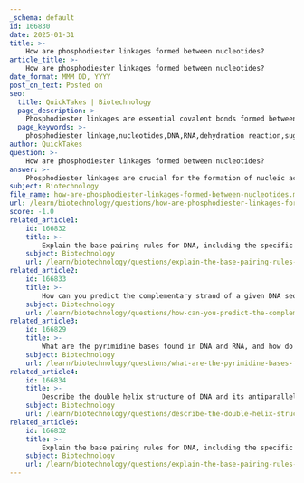 ```yaml
---
_schema: default
id: 166830
date: 2025-01-31
title: >-
    How are phosphodiester linkages formed between nucleotides?
article_title: >-
    How are phosphodiester linkages formed between nucleotides?
date_format: MMM DD, YYYY
post_on_text: Posted on
seo:
  title: QuickTakes | Biotechnology
  page_description: >-
    Phosphodiester linkages are essential covalent bonds formed between nucleotides, creating a sugar-phosphate backbone in nucleic acids like DNA and RNA.
  page_keywords: >-
    phosphodiester linkage,nucleotides,DNA,RNA,dehydration reaction,sugar-phosphate backbone,nitrogenous bases,5' to 3' directionality,covalent bonds
author: QuickTakes
question: >-
    How are phosphodiester linkages formed between nucleotides?
answer: >-
    Phosphodiester linkages are crucial for the formation of nucleic acids, such as DNA and RNA. These linkages are covalent bonds that connect individual nucleotides, creating a continuous sugar-phosphate backbone essential for the structural integrity of nucleic acids.\n\n### Formation of Phosphodiester Linkages\n\n1. **Components Involved**:\n   - Each nucleotide consists of three main components: a 5-carbon sugar (either ribose in RNA or deoxyribose in DNA), a nitrogenous base (which can be a purine or pyrimidine), and one or more phosphate groups.\n\n2. **Mechanism of Bond Formation**:\n   - A phosphodiester bond is formed through a dehydration reaction (also known as a condensation reaction). In this process, the hydroxyl group (-OH) on the 3' carbon of the sugar of one nucleotide reacts with the phosphate group of another nucleotide.\n   - Specifically, the phosphate group of the incoming nucleotide (attached to its 5' carbon) forms a bond with the hydroxyl group on the 3' carbon of the preceding nucleotide. This results in the release of a water molecule.\n\n3. **Directionality**:\n   - The formation of phosphodiester linkages results in a directional structure for nucleic acids. The chain grows in a 5' to 3' direction, meaning that nucleotides are added to the 3' end of the growing strand. This directionality is critical for processes such as DNA replication and transcription.\n\n4. **Resulting Structure**:\n   - The outcome of these linkages is a sugar-phosphate backbone, with the nitrogenous bases projecting outward. This backbone provides stability and structural support to the nucleic acid molecule.\n\n### Summary\nIn summary, phosphodiester linkages are formed when the phosphate group of one nucleotide binds to the hydroxyl group on the 3' carbon of another nucleotide, resulting in a sugar-phosphate backbone that defines the 5' to 3' directionality of nucleic acids. This structural feature is essential for the function and stability of DNA and RNA.
subject: Biotechnology
file_name: how-are-phosphodiester-linkages-formed-between-nucleotides.md
url: /learn/biotechnology/questions/how-are-phosphodiester-linkages-formed-between-nucleotides
score: -1.0
related_article1:
    id: 166832
    title: >-
        Explain the base pairing rules for DNA, including the specific pairs involved.
    subject: Biotechnology
    url: /learn/biotechnology/questions/explain-the-base-pairing-rules-for-dna-including-the-specific-pairs-involved
related_article2:
    id: 166833
    title: >-
        How can you predict the complementary strand of a given DNA sequence?
    subject: Biotechnology
    url: /learn/biotechnology/questions/how-can-you-predict-the-complementary-strand-of-a-given-dna-sequence
related_article3:
    id: 166829
    title: >-
        What are the pyrimidine bases found in DNA and RNA, and how do they differ?
    subject: Biotechnology
    url: /learn/biotechnology/questions/what-are-the-pyrimidine-bases-found-in-dna-and-rna-and-how-do-they-differ
related_article4:
    id: 166834
    title: >-
        Describe the double helix structure of DNA and its antiparallel orientation.
    subject: Biotechnology
    url: /learn/biotechnology/questions/describe-the-double-helix-structure-of-dna-and-its-antiparallel-orientation
related_article5:
    id: 166832
    title: >-
        Explain the base pairing rules for DNA, including the specific pairs involved.
    subject: Biotechnology
    url: /learn/biotechnology/questions/explain-the-base-pairing-rules-for-dna-including-the-specific-pairs-involved
---
```


&nbsp;